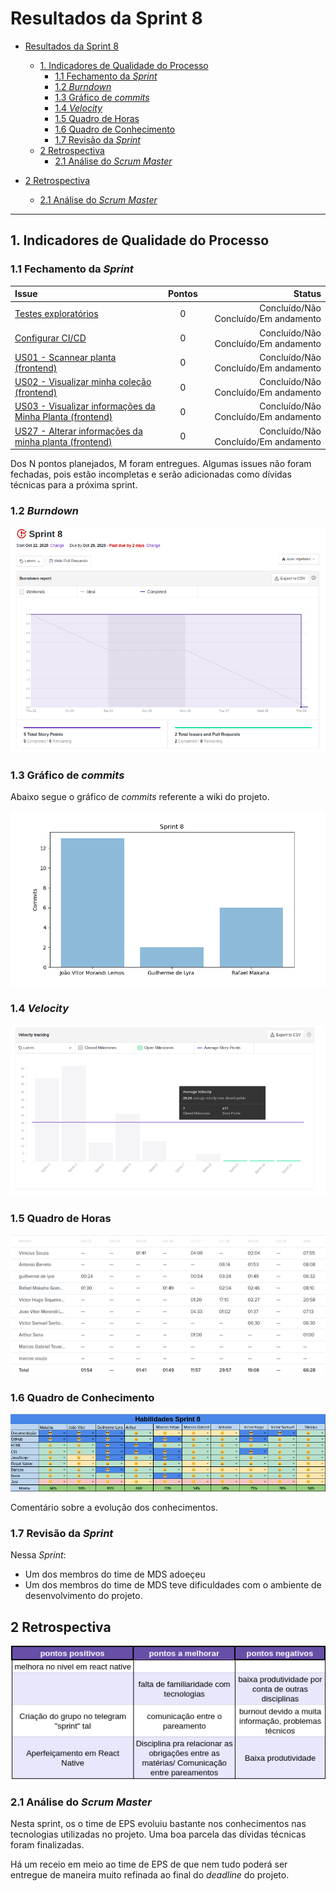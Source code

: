 # Resultados da Sprint 8

- [Resultados da Sprint 8](#resultados-da-sprint-8)
  - [1. Indicadores de Qualidade do Processo](#1-indicadores-de-qualidade-do-processo)
    - [1.1 Fechamento da _Sprint_](#11-fechamento-da-sprint)
    - [1.2 _Burndown_](#12-burndown)
    - [1.3 Gráfico de _commits_](#13-gráfico-de-commits)
    - [1.4 _Velocity_](#14-velocity)
    - [1.5 Quadro de Horas](#15-quadro-de-horas)
    - [1.6 Quadro de Conhecimento](#16-quadro-de-conhecimento)
    - [1.7 Revisão da _Sprint_](#17-revisão-da-sprint)
  - [2 Retrospectiva](#2-retrospectiva)
    - [2.1 Análise do _Scrum Master_](#21-análise-do-scrum-master)
  
- [2 Retrospectiva](#2-retrospectiva)
  - [2.1 Análise do _Scrum Master_](#21-análise-do-scrum-master)

------

## 1. Indicadores de Qualidade do Processo

### 1.1 Fechamento da _Sprint_

| Issue       | Pontos     | Status     |
| :------------- | :----------: | -----------: |
| [Testes exploratórios](https://github.com/fga-eps-mds/2020.1-GaiaDex-wiki/issues/) | 0 | Concluído/Não Concluído/Em andamento |
| [Configurar CI/CD](https://github.com/fga-eps-mds/2020.1-GaiaDex-wiki/issues/) | 0 | Concluído/Não Concluído/Em andamento |
| [US01 - Scannear planta (frontend)](https://github.com/fga-eps-mds/2020.1-GaiaDex-FrontEnd/issues/) | 0 | Concluído/Não Concluído/Em andamento |
| [US02 - Visualizar minha coleção (frontend)](https://github.com/fga-eps-mds/2020.1-GaiaDex-FrontEnd/issues/) | 0 | Concluído/Não Concluído/Em andamento |
| [US03 - Visualizar informações da Minha Planta (frontend)](https://github.com/fga-eps-mds/2020.1-GaiaDex-FrontEnd/issues/) | 0 | Concluído/Não Concluído/Em andamento |
| [US27 - Alterar informações da minha planta (frontend)](https://github.com/fga-eps-mds/2020.1-GaiaDex-FrontEnd/issues/) | 0 | Concluído/Não Concluído/Em andamento |

Dos N pontos planejados, M foram entregues. Algumas issues não foram fechadas, pois estão incompletas e serão adicionadas como dívidas técnicas para a próxima sprint.

### 1.2 _Burndown_

![burndown](img/burndown.png)

### 1.3 Gráfico de _commits_

Abaixo segue o gráfico de _commits_ referente a wiki do projeto.

![commits_wiki](img/commits_wiki_sprint8.png)

### 1.4 _Velocity_

![velocity](img/velocity_sprint8.png)

### 1.5 Quadro de Horas

![hours](img/hours_sprint8.png)

### 1.6 Quadro de Conhecimento

![knowledge_box](img/knowledge_sprint8.png)

Comentário sobre a evolução dos conhecimentos.

### 1.7 Revisão da _Sprint_

Nessa _Sprint_:

- Um dos membros do time de MDS adoeçeu
- Um dos membros do time de MDS teve dificuldades com o ambiente de desenvolvimento do projeto.

## 2 Retrospectiva

![review_sprint8](img/review_sprint8.png)

### 2.1 Análise do _Scrum Master_

Nesta sprint, os o time de EPS evoluiu bastante nos conhecimentos nas tecnologias utilizadas no projeto. Uma boa parcela das dívidas técnicas foram finalizadas.

Há um receio em meio ao time de EPS de que nem tudo poderá ser entregue de maneira muito refinada ao final do _deadline_ do projeto.